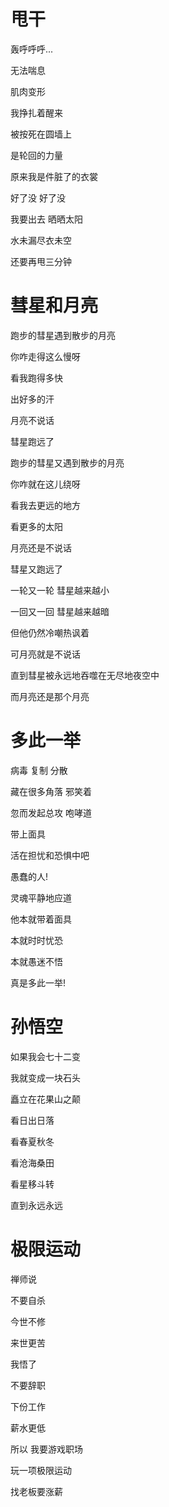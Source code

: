 # 甩干

轰呼呼呼...

无法喘息

肌肉变形

我挣扎着醒来

被按死在圆墙上

是轮回的力量



原来我是件脏了的衣裳

好了没 好了没

我要出去 晒晒太阳

水未漏尽衣未空

还要再甩三分钟





# 彗星和月亮

跑步的彗星遇到散步的月亮

你咋走得这么慢呀

看我跑得多快

出好多的汗

月亮不说话 

彗星跑远了



跑步的彗星又遇到散步的月亮

你咋就在这儿绕呀

看我去更远的地方

看更多的太阳

月亮还是不说话

彗星又跑远了



一轮又一轮 彗星越来越小

一回又一回 彗星越来越暗

但他仍然冷嘲热讽着

可月亮就是不说话



直到彗星被永远地吞噬在无尽地夜空中

而月亮还是那个月亮





# 多此一举

病毒 复制 分散

藏在很多角落 邪笑着

忽而发起总攻 咆哮道

带上面具

活在担忧和恐惧中吧

愚蠢的人!



灵魂平静地应道

他本就带着面具

本就时时忧恐

本就愚迷不悟

真是多此一举!





# 孙悟空

如果我会七十二变

我就变成一块石头

矗立在花果山之颠

看日出日落

看春夏秋冬

看沧海桑田

看星移斗转

直到永远永远





# 极限运动

禅师说

不要自杀

今世不修

来世更苦



我悟了

不要辞职

下份工作

薪水更低



所以 我要游戏职场

玩一项极限运动

找老板要涨薪

